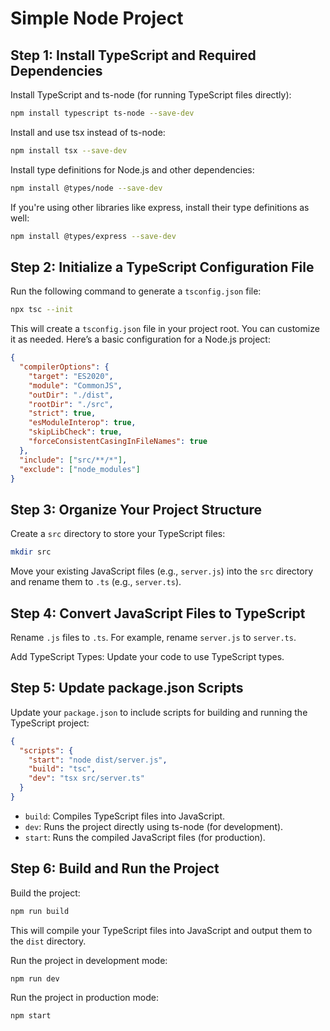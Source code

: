 # Simple Node Project

## Step 1: Install TypeScript and Required Dependencies

Install TypeScript and ts-node (for running TypeScript files directly):

```bash
npm install typescript ts-node --save-dev
```

Install and use tsx instead of ts-node:

```bash
npm install tsx --save-dev
```

Install type definitions for Node.js and other dependencies:

```bash
npm install @types/node --save-dev
```

If you're using other libraries like express, install their type definitions as well:

```bash
npm install @types/express --save-dev
```

## Step 2: Initialize a TypeScript Configuration File

Run the following command to generate a `tsconfig.json` file:

```bash
npx tsc --init
```

This will create a `tsconfig.json` file in your project root. You can customize it as needed. Here’s a basic configuration for a Node.js project:

```json
{
  "compilerOptions": {
    "target": "ES2020",
    "module": "CommonJS",
    "outDir": "./dist",
    "rootDir": "./src",
    "strict": true,
    "esModuleInterop": true,
    "skipLibCheck": true,
    "forceConsistentCasingInFileNames": true
  },
  "include": ["src/**/*"],
  "exclude": ["node_modules"]
}
```

## Step 3: Organize Your Project Structure

Create a `src` directory to store your TypeScript files:

```bash
mkdir src
```

Move your existing JavaScript files (e.g., `server.js`) into the `src` directory and rename them to `.ts` (e.g., `server.ts`).

## Step 4: Convert JavaScript Files to TypeScript

Rename `.js` files to `.ts`. For example, rename `server.js` to `server.ts`.

Add TypeScript Types: Update your code to use TypeScript types.

## Step 5: Update package.json Scripts

Update your `package.json` to include scripts for building and running the TypeScript project:

```json
{
  "scripts": {
    "start": "node dist/server.js",
    "build": "tsc",
    "dev": "tsx src/server.ts"
  }
}
```

- `build`: Compiles TypeScript files into JavaScript.
- `dev`: Runs the project directly using ts-node (for development).
- `start`: Runs the compiled JavaScript files (for production).

## Step 6: Build and Run the Project

Build the project:

```bash
npm run build
```

This will compile your TypeScript files into JavaScript and output them to the `dist` directory.

Run the project in development mode:

```bash
npm run dev
```

Run the project in production mode:

```bash
npm start
```
